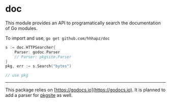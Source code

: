 # doc

This module provides an API to programatically search the documentation of Go
modules.

To import and use, `go get github.com/hhhapz/doc`

```go
s := doc.HTTPSearcher{
	Parser: godoc.Parser
	// Parser: pkgsite.Parser
}
pkg, err := s.Search("bytes")

// use pkg
```

---

This package relies on [https://godocs.io](https://godocs.io).
It is planned to add a parser for [pkgsite](https://pkg.go.dev) as well.
